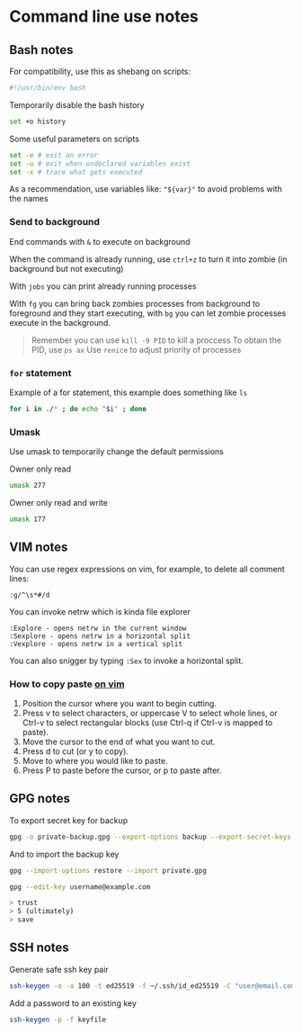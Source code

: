 # Command line use notes

## Bash notes

For compatibility, use this as shebang on scripts:

```sh
#!/usr/bin/env bash
```

Temporarily disable the bash history

```sh
set +o history
```

Some useful parameters on scripts

```sh
set -e # exit on error
set -u # exit when undeclared variables exist
set -x # trace what gets executed
```

As a recommendation, use variables like: `"${var}"` to avoid
 problems with the names

### Send to background

End commands with `&` to execute on background

When the command is already running, use `ctrl+z` to turn
 it into zombie (in background but not executing)

With `jobs` you can print already running processes

With `fg` you can bring back zombies processes from background
 to foreground and they start executing, with `bg` you can
 let zombie processes execute in the background.

> Remember you can use `kill -9 PID` to kill a proccess
> To obtain the PID, use `ps ax`
> Use `renice` to adjust priority of processes

### `for` statement

Example of a for statement, this example does something like `ls`

```sh
for i in ./* ; do echo "$i" ; done
```

### Umask

Use umask to temporarily change the default permissions

Owner only read

```sh
umask 277
```

Owner only read and write

```sh
umask 177
```

## VIM notes

You can use regex expressions on vim, for example,
 to delete all comment lines:

```vim
:g/^\s*#/d
```

You can invoke netrw which is kinda file explorer

```vim
:Explore - opens netrw in the current window
:Sexplore - opens netrw in a horizontal split
:Vexplore - opens netrw in a vertical split
```

You can also snigger by typing `:Sex` to invoke a horizontal split.

### How to copy paste [on vim](https://vim.fandom.com/wiki/Copy,_cut_and_paste)

1. Position the cursor where you want to begin cutting.
2. Press v to select characters, or uppercase V to select whole lines,
 or Ctrl-v to select rectangular blocks (use Ctrl-q if Ctrl-v is mapped to paste).
3. Move the cursor to the end of what you want to cut.
4. Press d to cut (or y to copy).
5. Move to where you would like to paste.
6. Press P to paste before the cursor, or p to paste after.

## GPG notes

To export secret key for backup

```sh
gpg -o private-backup.gpg --export-options backup --export-secret-keys username@example.com
```

And to import the backup key

```sh
gpg --import-options restore --import private.gpg

gpg --edit-key username@example.com

> trust
> 5 (ultimately)
> save
```

## SSH notes

Generate safe ssh key pair

```sh
ssh-keygen -o -a 100 -t ed25519 -f ~/.ssh/id_ed25519 -C "user@email.com"
```

Add a password to an existing key

```sh
ssh-keygen -p -f keyfile
```
